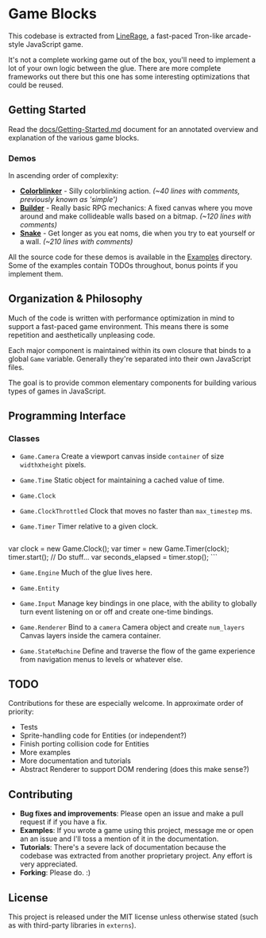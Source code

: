 # Game Blocks

This codebase is extracted from [LineRage](https://chrome.google.com/webstore/detail/oplmlhhgdcliikihbehklkagmeophnlh), a fast-paced Tron-like arcade-style JavaScript game.

It's not a complete working game out of the box, you'll need to implement a lot
of your own logic between the glue. There are more complete frameworks out there
but this one has some interesting optimizations that could be reused.


## Getting Started

Read the [docs/Getting-Started.md](https://github.com/shazow/gameblocks.js/tree/master/docs/Getting-Started.md) document for an annotated overview and explanation of the various game blocks.

### Demos

In ascending order of complexity:

* **[Colorblinker](http://shazow.github.com/gameblocks.js/examples/colorblinker)** -
  Silly colorblinking action.
  *(~40 lines with comments, previously known as 'simple')*
* **[Builder](http://shazow.github.com/gameblocks.js/examples/builder)** -
  Really basic RPG mechanics: A fixed canvas where you move around and make collideable walls based on a bitmap.
  *(~120 lines with comments)*
* **[Snake](http://shazow.github.com/gameblocks.js/examples/snake)** -
  Get longer as you eat noms, die when you try to eat yourself or a wall.
  *(~210 lines with comments)*

All the source code for these demos is available in the [Examples](https://github.com/shazow/gameblocks.js/tree/master/examples) directory. Some of the examples contain TODOs throughout, bonus points if you implement them.


## Organization & Philosophy

Much of the code is written with performance optimization in mind to support a
fast-paced game environment. This means there is some repetition and aesthetically
unpleasing code.

Each major component is maintained within its own closure that binds to a
global ``Game`` variable. Generally they're separated into their
own JavaScript files.

The goal is to provide common elementary components for building various types of
games in JavaScript.


## Programming Interface

### Classes

* ``Game.Camera``
    Create a viewport canvas inside ``container`` of size ``width``x``height``
    pixels.

* ``Game.Time``
    Static object for maintaining a cached value of time.
* ``Game.Clock``
* ``Game.ClockThrottled``
    Clock that moves no faster than ``max_timestep`` ms.
* ``Game.Timer``
    Timer relative to a given clock.

    ```javascript
var clock = new Game.Clock();
var timer = new Game.Timer(clock);
timer.start();
// Do stuff...
var seconds_elapsed = timer.stop();
    ```

* ``Game.Engine``
    Much of the glue lives here.

* ``Game.Entity``
* ``Game.Input``
    Manage key bindings in one place, with the ability to globally turn event
    listening on or off and create one-time bindings.

* ``Game.Renderer``
    Bind to a ``camera`` Camera object and create ``num_layers`` Canvas layers
    inside the camera container.

* ``Game.StateMachine``
    Define and traverse the flow of the game experience from navigation menus
    to levels or whatever else.

## TODO

Contributions for these are especially welcome. In approximate order of priority:

* Tests
* Sprite-handling code for Entities (or independent?)
* Finish porting collision code for Entities
* More examples
* More documentation and tutorials
* Abstract Renderer to support DOM rendering (does this make sense?)

## Contributing

* **Bug fixes and improvements**: Please open an issue and make a pull request if
  if you have a fix.
* **Examples**: If you wrote a game using this project, message me or open an
  an issue and I'll toss a mention of it in the documentation.
* **Tutorials**: There's a severe lack of documentation because the codebase was
  extracted from another proprietary project. Any effort is very appreciated.
* **Forking**: Please do. :)

## License

This project is released under the MIT license unless otherwise stated (such as
with third-party libraries in ``externs``).
